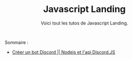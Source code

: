 <div align="center">
  <h1>Javascript Landing</h1>
  <p>Voici tout les tutos de Javascript Landing.</p>
</div>
<br>
<p> Sommaire :</p>
<ul id="navigation">
  <li><a href="https://github.com/Amaya19/Javascript-Landing/tree/master/Cr%C3%A9ation%20d'un%20bot%20Discord" title="serie1">Créer un bot Discord || Nodejs et l'api Discord.JS</a></li>
</ul>
